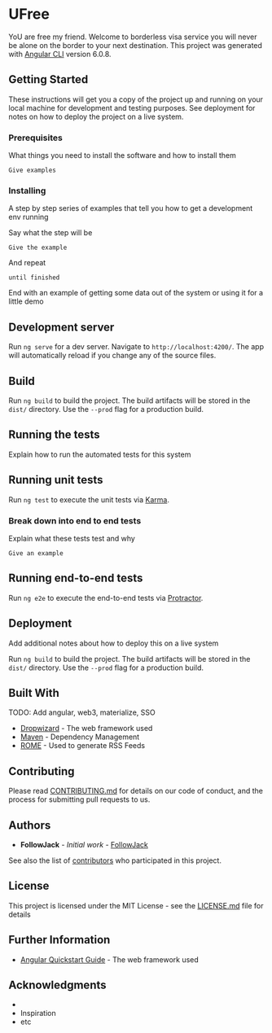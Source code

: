# UFree

YoU are free my friend. Welcome to borderless visa service you will never be alone on the border to your next destination.
This project was generated with [Angular CLI](https://github.com/angular/angular-cli) version 6.0.8.

## Getting Started

These instructions will get you a copy of the project up and running on your local machine for development and testing purposes. See deployment for notes on how to deploy the project on a live system.

### Prerequisites

What things you need to install the software and how to install them

```
Give examples
```

### Installing

A step by step series of examples that tell you how to get a development env running

Say what the step will be

```
Give the example
```

And repeat

```
until finished
```

End with an example of getting some data out of the system or using it for a little demo

## Development server

Run `ng serve` for a dev server. Navigate to `http://localhost:4200/`. The app will automatically reload if you change any of the source files.

## Build

Run `ng build` to build the project. The build artifacts will be stored in the `dist/` directory. Use the `--prod` flag for a production build.


## Running the tests

Explain how to run the automated tests for this system

## Running unit tests

Run `ng test` to execute the unit tests via [Karma](https://karma-runner.github.io).


### Break down into end to end tests

Explain what these tests test and why

```
Give an example
```

## Running end-to-end tests

Run `ng e2e` to execute the end-to-end tests via [Protractor](http://www.protractortest.org/).


## Deployment

Add additional notes about how to deploy this on a live system

Run `ng build` to build the project. The build artifacts will be stored in the `dist/` directory. Use the `--prod` flag for a production build.

## Built With

TODO: Add angular, web3, materialize, SSO 
* [Dropwizard](http://www.dropwizard.io/1.0.2/docs/) - The web framework used
* [Maven](https://maven.apache.org/) - Dependency Management
* [ROME](https://rometools.github.io/rome/) - Used to generate RSS Feeds

## Contributing

Please read [CONTRIBUTING.md](https://gist.github.com/PurpleBooth/b24679402957c63ec426) for details on our code of conduct, and the process for submitting pull requests to us.


## Authors

* **FollowJack** - *Initial work* - [FollowJack](https://github.com/followjack)

See also the list of [contributors](https://github.com/your/project/contributors) who participated in this project.

## License

This project is licensed under the MIT License - see the [LICENSE.md](LICENSE.md) file for details

## Further Information

* [Angular Quickstart Guide](https://angular.io/guide/quickstart) - The web framework used

## Acknowledgments

*
* Inspiration
* etc
